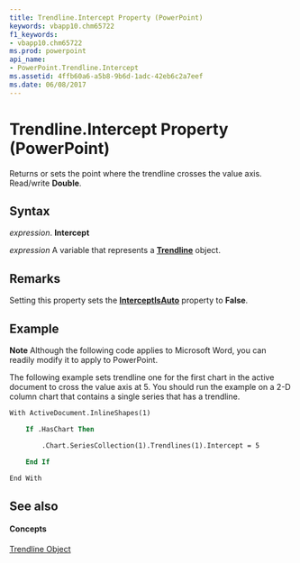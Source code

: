 ```yaml
---
title: Trendline.Intercept Property (PowerPoint)
keywords: vbapp10.chm65722
f1_keywords:
- vbapp10.chm65722
ms.prod: powerpoint
api_name:
- PowerPoint.Trendline.Intercept
ms.assetid: 4ffb60a6-a5b8-9b6d-1adc-42eb6c2a7eef
ms.date: 06/08/2017
---
```



# Trendline.Intercept Property (PowerPoint)

Returns or sets the point where the trendline crosses the value axis. Read/write **Double**.


## Syntax

 _expression_. **Intercept**

 _expression_ A variable that represents a **[Trendline](trendline-object-powerpoint.md)** object.


## Remarks

Setting this property sets the **[InterceptIsAuto](trendline-interceptisauto-property-powerpoint.md)** property to **False**.


## Example




 **Note**  Although the following code applies to Microsoft Word, you can readily modify it to apply to PowerPoint.

The following example sets trendline one for the first chart in the active document to cross the value axis at 5. You should run the example on a 2-D column chart that contains a single series that has a trendline.




```vb
With ActiveDocument.InlineShapes(1)

    If .HasChart Then

        .Chart.SeriesCollection(1).Trendlines(1).Intercept = 5

    End If

End With
```


## See also


#### Concepts


[Trendline Object](trendline-object-powerpoint.md)

